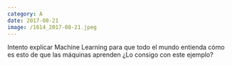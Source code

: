 ```yaml
--- 
category: A 
date: 2017-08-21 
image: /1614_2017-08-21.jpeg 
--- 
```


Intento explicar Machine Learning para que todo el mundo entienda cómo es esto de que las máquinas aprenden ¿Lo consigo con este ejemplo?